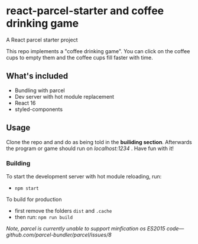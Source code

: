 # react-parcel-starter and coffee drinking game 

A React parcel starter project

This repo implements a "coffee drinking game". You can click on the coffee cups to empty them and the coffee cups fill faster with time. 

## What's included

- Bundling with parcel
- Dev server with hot module replacement
- React 16
- styled-components

## Usage

Clone the repo and and do as being told in the **builiding section**. Afterwards the program or game should run on 
*localhost:1234* . Have fun with it! 

### Building

To start the development server with hot module reloading, run:

* `npm start`

To build for production

* first remove the folders `dist` and `.cache`
* then run: `npm run build`

*Note, parcel is currently unable to support minfication os ES2015 code—github.com/parcel-bundler/parcel/issues/8*
